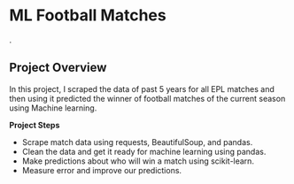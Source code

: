 # ML Football Matches
.
## Project Overview

In this project, I scraped the data of past 5 years for all EPL matches and then using it predicted the winner of football matches of the current season using Machine learning.  

**Project Steps**

* Scrape match data using requests, BeautifulSoup, and pandas.  
* Clean the data and get it ready for machine learning using pandas.
* Make predictions about who will win a match using scikit-learn.
* Measure error and improve our predictions.
